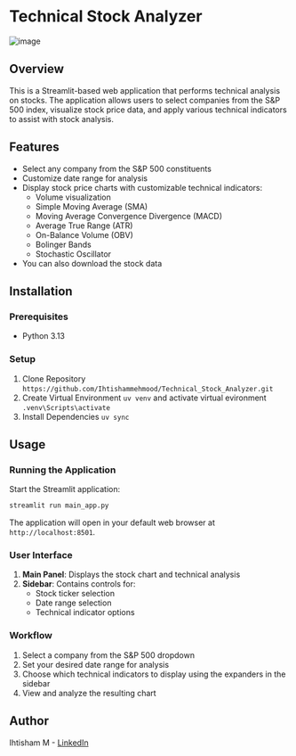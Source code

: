 
# Technical Stock Analyzer

![image](https://github.com/user-attachments/assets/97cc93c4-e044-40b4-978c-52e6b81bea32)


## Overview
This is a Streamlit-based web application that performs technical analysis on stocks. The application allows users to select companies from the S&P 500 index, visualize stock price data, and apply various technical indicators to assist with stock analysis.

## Features
- Select any company from the S&P 500 constituents
- Customize date range for analysis
- Display stock price charts with customizable technical indicators:
  - Volume visualization
  - Simple Moving Average (SMA)
  - Moving Average Convergence Divergence (MACD)
  - Average True Range (ATR)
  - On-Balance Volume (OBV)
  - Bolinger Bands
  - Stochastic Oscillator
- You can also download the stock data

## Installation

### Prerequisites
- Python 3.13

### Setup
1. Clone Repository `https://github.com/Ihtishammehmood/Technical_Stock_Analyzer.git`
2. Create Virtual Environment `uv venv` and activate virtual evironment `.venv\Scripts\activate`
3. Install Dependencies `uv sync`


## Usage

### Running the Application
Start the Streamlit application:
```bash
streamlit run main_app.py
```

The application will open in your default web browser at `http://localhost:8501`.

### User Interface
1. **Main Panel**: Displays the stock chart and technical analysis
2. **Sidebar**: Contains controls for:
   - Stock ticker selection
   - Date range selection
   - Technical indicator options

### Workflow
1. Select a company from the S&P 500 dropdown
2. Set your desired date range for analysis
3. Choose which technical indicators to display using the expanders in the sidebar
4. View and analyze the resulting chart


## Author
Ihtisham M - [LinkedIn](https://www.linkedin.com/in/ihtishammehmood)
